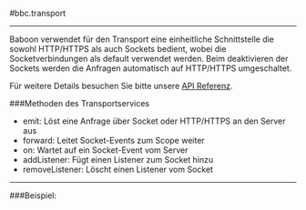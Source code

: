 
#bbc.transport

- - -

Baboon verwendet für den Transport eine einheitliche Schnittstelle die sowohl HTTP/HTTPS als auch Sockets bedient, wobei die Socketverbindungen als default verwendet werden. Beim deaktivieren der Sockets werden die Anfragen automatisch auf HTTP/HTTPS umgeschaltet.

Für weitere Details besuchen Sie bitte unsere <a href="/doc#/api/bbc.transport.$bbcTransport" target="_self">API Referenz</a>.

###Methoden des Transportservices

 * emit: Löst eine Anfrage über Socket oder HTTP/HTTPS an den Server aus
 * forward: Leitet Socket-Events zum Scope weiter
 * on: Wartet auf ein Socket-Event vom Server
 * addListener: Fügt einen Listener zum Socket hinzu
 * removeListener: Löscht einen Listener vom Socket

- - -

###Beispiel: